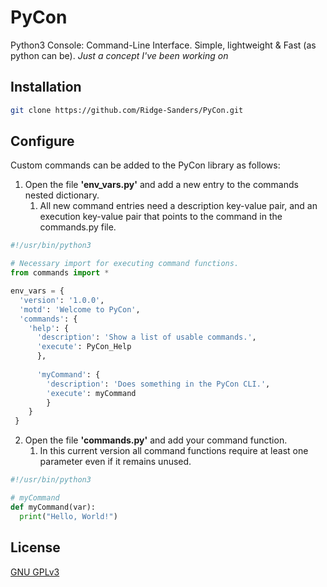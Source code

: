 # PyCon
Python3 Console: Command-Line Interface. Simple, lightweight & Fast (as python can be).
_Just a concept I've been working on_

## Installation

```bash
git clone https://github.com/Ridge-Sanders/PyCon.git
```

## Configure
Custom commands can be added to the PyCon library as follows:

1. Open the file **'env_vars.py'** and add a new entry to the commands nested dictionary.
    1. All new command entries need a description key-value pair, and an execution key-value pair that points to the command in the commands.py file.
  
```python
#!/usr/bin/python3

# Necessary import for executing command functions.
from commands import *

env_vars = {
  'version': '1.0.0',
  'motd': 'Welcome to PyCon',
  'commands': {
    'help': {
      'description': 'Show a list of usable commands.',
      'execute': PyCon_Help
      },
      
      'myCommand': {
        'description': 'Does something in the PyCon CLI.',
        'execute': myCommand
        }
    }
 }
```

2. Open the file **'commands.py'** and add your command function.
    1. In this current version all command functions require at least one parameter even if it remains unused.
 
```python
#!/usr/bin/python3

# myCommand
def myCommand(var):
  print("Hello, World!")
```
## License
[GNU GPLv3](https://www.gnu.org/licenses/gpl-3.0.en.html)
